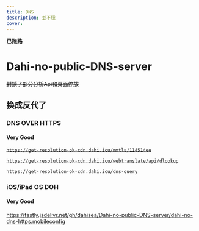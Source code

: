 ```yaml
---
title: DNS
description: 並不穩
cover: 
---
```


**已跑路**


# Dahi-no-public-DNS-server
~~封鎖了部分分析Api和頁面停放~~
## 换成反代了
### DNS OVER HTTPS
#### Very Good
~~``https://get-resolution-ok-cdn.dahi.icu/mmtls/114514ee``~~

~~``https://get-resolution-ok-cdn.dahi.icu/webtranslate/api/dlookup``~~

``https://get-resolution-ok-cdn.dahi.icu/dns-query``


### iOS/iPad OS DOH
#### Very Good
https://fastly.jsdelivr.net/gh/dahisea/Dahi-no-public-DNS-server/dahi-no-dns-https.mobileconfig
